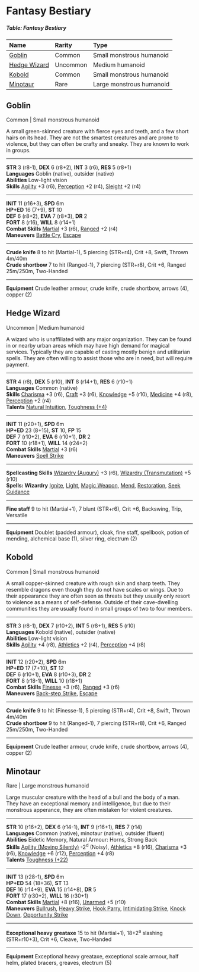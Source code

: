# Fantasy Bestiary

##### Table: Fantasy Bestiary
| Name | Rarity | Type |
|:-|:-|:-|
| [Goblin](#goblin) | Common | Small monstrous humanoid |
| [Hedge Wizard](#hedge-wizard) | Uncommon | Medium humanoid |
| [Kobold](#kobold) | Common | Small monstrous humanoid |
| [Minotaur](#minotaur) | Rare | Large monstrous humanoid |

## Goblin

Common | Small monstrous humanoid

A small green-skinned creature with fierce eyes and teeth, and a few short hairs on its head. They are not the smartest creatures and are prone to violence, but they can often be crafty and sneaky. They are known to work in groups.

---

**STR** 3 (r8-1), **DEX** 6 (r8+2), **INT** 3 (r6), **RES** 5 (r8+1)  
**Languages** Goblin (native), outsider (native)  
**Abilities** Low-light vision  
**Skills** [Agility](/Basic/PHB.md#agility-dex) +3 (r6), [Perception](/Basic/PHB.md#perception-dex) +2 (r4), [Sleight](/Basic/PHB.md#sleight-dex) +2 (r4)

---

**INIT** 11 (r16+3), **SPD** 6m  
**HP+ED** 16 (7+9), **ST** 10  
**DEF** 6 (r8+2), **EVA** 7 (r8+3), **DR** 2  
**FORT** 8 (r16), **WILL** 8 (r14+1)  
**Combat Skills** [Martial](/Basic/PHB.md#martial-dex) +3 (r6), [Ranged](/Basic/PHB.md#ranged-dex) +2 (r4)  
**Maneuvers** [Battle Cry](/Basic/Maneuvers.md#battle-cry), [Escape](/Basic/Maneuvers.md#escape)

---

**Crude knife** 8 to hit (Martial-1), 5 piercing (STR+r4), Crit +8, Swift, Thrown 4m/40m  
**Crude shortbow** 7 to hit (Ranged-1), 7 piercing (STR+r8), Crit +6, Ranged 25m/250m, Two-Handed

---

**Equipment** Crude leather armour, crude knife, crude shortbow, arrows (4), copper (2)

## Hedge Wizard

Uncommon | Medium humanoid

A wizard who is unaffiliated with any major organization. They can be found in or nearby urban areas which may have high demand for magical services. Typically they are capable of casting mostly benign and utilitarian spells. They are often willing to assist those who are in need, but will require payment.

---

**STR** 4 (r8), **DEX** 5 (r10), **INT** 8 (r14+1), **RES** 6 (r10+1)  
**Languages** Common (native)  
**Skills** [Charisma](/Basic/PHB.md#charisma-res) +3 (r6), [Craft](/Basic/PHB.md#craft-int) +3 (r6), [Knowledge](/Basic/PHB.md#knowledge-int) +5 (r10), [Medicine](/Basic/PHB.md#medicine-int) +4 (r8), [Perception](/Basic/PHB.md#perception-dex) +2 (r4)  
**Talents** [Natural Intuition](/Basic/Talents.md#natural-intuition), [Toughness (+4)](/Basic/Talents.md#toughness)

---

**INIT** 11 (r20+1), **SPD** 6m  
**HP+ED** 23 (8+15), **ST** 10, **FP** 15  
**DEF** 7 (r10+2), **EVA** 6 (r10+1), **DR** 2  
**FORT** 10 (r18+1), **WILL** 14 (r24+2)  
**Combat Skills** [Martial](/Basic/PHB.md#martial-dex) +3 (r6)  
**Maneuvers** [Spell Strike](/Fantasy/Maneuvers.md#spell-strike)

---

**Spellcasting Skills** [Wizardry (Augury)](/Fantasy/Skills.md#wizardry-int) +3 (r6), [Wizardry (Transmutation)](/Fantasy/Skills.md#wizardry-int) +5 (r10)  
**Spells: Wizardry** [Ignite](/Fantasy/Spells.md#ignite), [Light](/Fantasy/Spells.md#light), [Magic Weapon](/Fantasy/Spells.md#magic-weapon), [Mend](/Fantasy/Spells.md#mend), [Restoration](/Fantasy/Spells.md#restoration), [Seek Guidance](/Fantasy/Spells.md#seek-guidance)

---

**Fine staff** 9 to hit (Martial+1), 7 blunt (STR+r6), Crit +6, Backswing, Trip, Versatile

---

**Equipment** Doublet (padded armour), cloak, fine staff, spellbook, potion of mending, alchemical base (1), silver ring, electrum (2)

## Kobold

Common | Small monstrous humanoid  

A small copper-skinned creature with rough skin and sharp teeth. They resemble dragons even though they do not have scales or wings. Due to their appearance they are often seen as threats but they usually only resort to violence as a means of self-defense. Outside of their cave-dwelling communities they are usually found in small groups of two to four members.

---

**STR** 3 (r8-1), **DEX** 7 (r10+2), **INT** 5 (r8+1), **RES** 5 (r10)  
**Languages** Kobold (native), outsider (native)  
**Abilities** Low-light vision    
**Skills** [Agility](/Basic/PHB.md#agility-dex) +4 (r8), [Athletics](/Basic/PHB.md#athletics-str) +2 (r4), [Perception](/Basic/PHB.md#perception-dex) +4 (r8)

---

**INIT** 12 (r20+2), **SPD** 6m  
**HP+ED** 17 (7+10), **ST** 12  
**DEF** 6 (r10+1), **EVA** 8 (r10+3), **DR** 2  
**FORT** 8 (r18-1), **WILL** 10 (r18+1)  
**Combat Skills** [Finesse](/Basic/PHB.md#finesse-dex) +3 (r6), [Ranged](/Basic/PHB.md#ranged-dex) +3 (r6)  
**Maneuvers** [Back-step Strike](/Basic/Maneuvers.md#back-step-strike), [Escape](/Basic/Maneuvers.md#escape)

---

**Crude knife** 9 to hit (Finesse-1), 5 piercing (STR+r4), Crit +8, Swift, Thrown 4m/40m  
**Crude shortbow** 9 to hit (Ranged-1), 7 piercing (STR+r8), Crit +6, Ranged 25m/250m, Two-Handed

---

**Equipment** Crude leather armour, crude knife, crude shortbow, arrows (4), copper (2)

## Minotaur

Rare | Large monstrous humanoid

Large muscular creature with the head of a bull and the body of a man. They have an exceptional memory and intelligence, but due to their monstrous apperance, they are often mistaken for violent creatures.

---

**STR** 10 (r16+2), **DEX** 6 (r14-1), **INT** 9 (r16+1), **RES** 7 (r14)  
**Languages** Common (native), minotaur (native), outsider (fluent)  
**Abilities** Eidetic Memory, Natural Armour: Horns, Strong Back  
**Skills** [Agility (Moving Silently)](/Basic/PHB.md#agility-dex) -2<sup>d</sup> (Noisy), [Athletics](/Basic/PHB.md#athletics-str) +8 (r16), [Charisma](/Basic/PHB.md#charisma-res) +3 (r6), [Knowledge](/Basic/PHB.md#knowledge-int) +6 (r12), [Perception](/Basic/PHB.md#perception-dex) +4 (r8)  
**Talents** [Toughness (+22)](/Basic/Talents.md#toughness)

---

**INIT** 13 (r28-1), **SPD** 6m  
**HP+ED** 54 (18+36), **ST** 13  
**DEF** 16 (r14+9), **EVA** 15 (r14+8), **DR** 5  
**FORT** 17 (r30+2), **WILL** 16 (r30+1)  
**Combat Skills** [Martial](/Basic/PHB.md#martial-dex) +8 (r16), [Unarmed](/Basic/PHB.md#unarmed-dex) +5 (r10)  
**Maneuvers** [Bullrush](/Basic/PHB.md#table-roll-vs-difficulty-as-outcomes), [Heavy Strike](/Basic/Maneuvers.md#heavy-strike), [Hook Parry](/Basic/Maneuvers.md#hook-parry), [Intimidating Strike](/Basic/Maneuvers.md#intimidating-strike), [Knock Down](/Basic/Maneuvers.md#knock-down), [Opportunity Strike](/Basic/Maneuvers.md#opportunity-strike)

---

**Exceptional heavy greataxe** 15 to hit (Martial+1), 18+2<sup>a</sup> slashing (STR+r10+3), Crit +6, Cleave, Two-Handed

---

**Equipment** Exceptional heavy greataxe, exceptional scale armour, half helm, plated bracers, greaves, electrum (5)